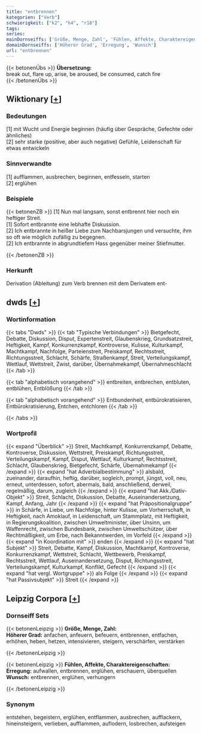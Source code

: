 ```yaml
---
title: "entbrennen"
kategorien: ["Verb"]
schwierigkeit: ["k2", "h4", "r18"]
tags:
series:
mainDornseiffs: ['Größe, Menge, Zahl', 'Fühlen, Affekte, Charaktereigenschaften']
domainDornseiffs: ['Höherer Grad', 'Erregung', 'Wunsch']
url: "entbrennen"
---
```


{{< betonenÜbs >}}
**Übersetzung:**  
break out, flare up, arise, be aroused, be consumed, catch  fire  
{{< /betonenÜbs >}}

## Wiktionary [[+](https://de.wiktionary.org/wiki/entbrennen)]

### Bedeutungen
[1] mit Wucht und Energie beginnen (häufig über Gespräche, Gefechte oder ähnliches)  
[2] sehr starke (positive, aber auch negative) Gefühle, Leidenschaft für etwas entwickeln  

### Sinnverwandte
[1] aufflammen, ausbrechen, beginnen, entfesseln, starten  
[2] erglühen  

### Beispiele
{{< betonenZB >}}
[1] Nun mal langsam, sonst entbrennt hier noch ein heftiger Streit.  
[1] Sofort entbrannte eine lebhafte Diskussion.  
[2] Ich entbrannte in heißer Liebe zum Nachbarsjungen und versuchte, ihm so oft wie möglich zufällig zu begegnen.  
[2] Ich entbrannte in abgrundtiefem Hass gegenüber meiner Stiefmutter.  

{{< /betonenZB >}}
### Herkunft
Derivation (Ableitung) zum Verb brennen mit dem Derivatem ent-  



## dwds [[+](https://www.dwds.de/wb/entbrennen)]

### Wortinformation
{{< tabs "Dwds" >}}
{{< tab "Typische Verbindungen" >}}
Bietgefecht, Debatte, Diskussion, Disput, Expertenstreit, Glaubenskrieg, Grundsatzstreit, Heftigkeit, Kampf, Konkurrenzkampf, Kontroverse, Kulisse, Kulturkampf, Machtkampf, Nachfolge, Parteienstreit, Preiskampf, Rechtsstreit, Richtungsstreit, Schlacht, Schärfe, Straßenkampf, Streit, Verteilungskampf, Wettlauf, Wettstreit, Zwist, darüber, Übernahmekampf, Übernahmeschlacht
{{< /tab >}}

{{< tab "alphabetisch vorangehend" >}}
entbreiten, entbrechen, entbluten, entblühen, Entblößung
{{< /tab >}}

{{< tab "alphabetisch vorangehend" >}}
Entbundenheit, entbürokratisieren, Entbürokratisierung, Entchen, entchloren
{{< /tab >}}

{{< /tabs >}}

### Wortprofil
{{< expand "Überblick" >}} Streit, Machtkampf, Konkurrenzkampf, Debatte, Kontroverse, Diskussion, Wettstreit, Preiskampf, Richtungsstreit, Verteilungskampf, Kampf, Disput, Wettlauf, Kulturkampf, Rechtsstreit, Schlacht, Glaubenskrieg, Bietgefecht, Schärfe, Übernahmekampf {{< /expand >}}
{{< expand "hat Adverbialbestimmung" >}} alsbald, zueinander, daraufhin, heftig, darüber, sogleich, prompt, jüngst, voll, neu, erneut, unterdessen, sofort, abermals, bald, anschließend, derweil, regelmäßig, darum, zugleich {{< /expand >}}
{{< expand "hat Akk./Dativ-Objekt" >}} Streit, Schlacht, Diskussion, Debatte, Auseinandersetzung, Kampf, Anfang, Jahr {{< /expand >}}
{{< expand "hat Präpositionalgruppe" >}} in Schärfe, in Liebe, um Nachfolge, hinter Kulisse, um Vorherrschaft, in Heftigkeit, nach Amoklauf, in Leidenschaft, um Stammplatz, mit Heftigkeit, in Regierungskoalition, zwischen Umweltminister, über Unsinn, um Waffenrecht, zwischen Bundesbank, zwischen Umweltschützer, über Rechtmäßigkeit, um Erbe, nach Bekanntwerden, im Vorfeld {{< /expand >}}
{{< expand "in Koordination mit" >}} enden {{< /expand >}}
{{< expand "hat Subjekt" >}} Streit, Debatte, Kampf, Diskussion, Machtkampf, Kontroverse, Konkurrenzkampf, Wettstreit, Schlacht, Wettbewerb, Preiskampf, Rechtsstreit, Wettlauf, Auseinandersetzung, Disput, Richtungsstreit, Verteilungskampf, Kulturkampf, Konflikt, Gefecht {{< /expand >}}
{{< expand "hat vergl. Wortgruppe" >}} als Folge {{< /expand >}}
{{< expand "hat Passivsubjekt" >}} Streit {{< /expand >}}

## Leipzig Corpora [[+](https://corpora.uni-leipzig.de/en/res?word=entbrennen&corpusId=deu_newscrawl-public_2018)]

### Dornseiff Sets
{{< betonenLeipzig >}}
**Größe, Menge, Zahl:**  
**Höherer Grad:** anfachen, anfeuern, befeuern, entbrennen, entfachen, erhöhen, heben, hetzen, intensivieren, steigern, verschärfen, verstärken  

{{< /betonenLeipzig >}}


{{< betonenLeipzig >}}
**Fühlen, Affekte, Charaktereigenschaften:**  
**Erregung:** aufwallen, entbrennen, erglühen, erschauern, überquellen  
**Wunsch:** entbrennen, erglühen, verhungern  

{{< /betonenLeipzig >}}

### Synonym
entstehen, begeistern, erglühen, entflammen, ausbrechen, aufflackern, hineinsteigern, verlieben, aufflammen, auflodern, losbrechen, aufsteigen


